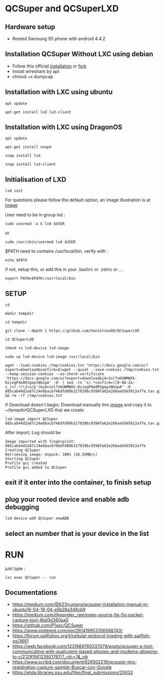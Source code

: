 # QCSuper and QCSuperLXD
## Hardware setup
* Rooted Samsung S5 phone with android 4.4.2
  
## Installation QCSuper Without LXC using debian
* Follow this official [installation](https://github.com/P1sec/QCSuper) or [fork](https://github.com/SitrakaResearchAndPOC/fork_QCSuper)
* Install wireshark by apt
* chmod +x dumpcap

## Installation with LXC  using ubuntu
```
apt update
```
```
apt-get install lxd lxd-client
```


## Installation with LXC  using DragonOS
```
apt update
```
```
apt-get install snapd  
```
```
snap install lxd  
```

```
snap install lxd-client  
```

## Initialisation of LXD
```
lxd init  
```
For questions please follow the default option, an image illustration is at [image](https://github.com/SitrakaResearchAndPOC/QCSuper/blob/main/screen.jpg) 
  
User need to be in group lxd :
```
sudo usermod -a G lxd $USER  
```
or  
```
sudo /usr/sbin/usermod lxd $USER  
```

$PATH need to contains /usr/local/bin, verify with :  
```
echo $PATH  
```

if not, setup this, or add this in your .bashrc or .zshrc or ...  

```
export PATH=$PATH:/usr/local/bin  
```


## SETUP
```
cd
```
``` 
mkdir tempdir  
```
```
cd tempdir  
```
```
git clone --depth 1 https://github.com/henintsoa98/QCSuperLXD  
```
```
cd QCSuperLXD  
```
```
chmod +x lxd-device lxd-image  
```
```
sudo cp lxd-device lxd-image /usr/local/bin
```
```
wget --load-cookies /tmp/cookies.txt "https://docs.google.com/uc?export=download&confirm=$(wget --quiet --save-cookies /tmp/cookies.txt --keep-session-cookies --no-check-certificate 'https://docs.google.com/uc?export=download&id=1nlfxKUWMWXk-DziegP4e8R3gepsNGxpA' -O- | sed -rn 's/.*confirm=([0-9A-Za-z_]+).*/\1\n/p')&id=1nlfxKUWMWXk-DziegP4e8R3gepsNGxpA" -O 885cab44d2a87c24e6bacb746dfd89b317839bc9398fa62e266aeb565913affe.tar.gz   && rm -rf /tmp/cookies.txt  
```

If Download doesn't begin;
Download manually this [image](https://drive.google.com/file/d/1nlfxKUWMWXk-DziegP4e8R3gepsNGxpA/view?usp=sharing) and copy it to ~/tempdir/QCSuperLXD  that we create
```
lxd-image import QCSuper 885cab44d2a87c24e6bacb746dfd89b317839bc9398fa62e266aeb565913affe.tar.gz  
```
After import, Log should be 
```
Image imported with fingerprint: 885cab44d2a87c24e6bacb746dfd89b317839bc9398fa62e266aeb565913affe
Creating QCSuper
Retrieving image: Unpack: 100% (26.55MB/s)
Starting QCSuper                           
Profile gui created            
Profile gui added to QCSuper
```

## exit if it enter into the container, to finish setup
## plug your rooted device and enable adb debugging
```
lxd-device add QCSuper newADB
```
## select an number that is your device in the list

# RUN
just type :  
```
lxc exec QCSuper -- run
```

## Documentations
* https://medium.com/@623yuxiang/qcsuper-installation-manual-in-ubuntu16-04-18-04-a5b28a349cb9
* https://medium.com/@googler_ram/open-source-lte-5g-packet-capture-tool-4bd3d360aa0
* https://github.com/P1sec/QCSuper
* https://www.pinterest.com/pin/261419953356588743/
* https://forum.sailfishos.org/t/cellular-protocol-logging-with-sailfish-os/3661
* https://web.facebook.com/1231669760337079/posts/qcsuper-a-tool-communicating-with-qualcomm-based-phones-and-modems-allowing-to-c/2129156123921767/?_rdc=1&_rdr
* https://www.scribd.com/document/628502219/qcsuper-ims-registration-capture-sample-Buscar-con-Google
* https://etda.libraries.psu.edu/files/final_submissions/25032
